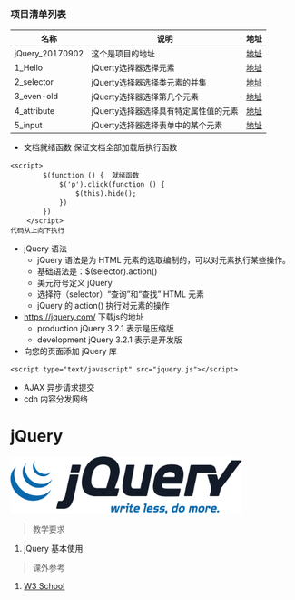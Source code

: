 
### 项目清单列表
|名称|说明|地址|
|---|---|---|
|jQuery_20170902|这个是项目的地址|[地址](https://github.com/tanyinqing/jQuery_20170902)|
|1_Hello|jQuerty选择器选择元素|[地址](https://github.com/tanyinqing/jQuery_20170902/blob/master/day1/1_Hello.html)|
|2_selector|jQuerty选择器选择类元素的并集|[地址](https://github.com/tanyinqing/jQuery_20170902/blob/master/day1/2_selector.html)|
|3_even-old|jQuerty选择器选择第几个元素|[地址](https://github.com/tanyinqing/jQuery_20170902/blob/master/day1/3_even-old.html)|
|4_attribute|jQuerty选择器选择具有特定属性值的元素|[地址](https://github.com/tanyinqing/jQuery_20170902/blob/master/day1/4_attribute.html)|
|5_input|jQuerty选择器选择表单中的某个元素|[地址](https://github.com/tanyinqing/jQuery_20170902/blob/master/day1/5_input.html)|



- 文档就绪函数 保证文档全部加载后执行函数
```
<script>
        $(function () {  就绪函数
            $('p').click(function () {
                $(this).hide();
            })
        })
    </script>
代码从上向下执行
```

- jQuery 语法
    - jQuery 语法是为 HTML 元素的选取编制的，可以对元素执行某些操作。
    - 基础语法是：$(selector).action()
    - 美元符号定义 jQuery
    - 选择符（selector）“查询”和“查找” HTML 元素
    - jQuery 的 action() 执行对元素的操作
- https://jquery.com/ 下载js的地址
    - production jQuery 3.2.1 表示是压缩版
    - development jQuery 3.2.1  表示是开发版
- 向您的页面添加 jQuery 库   

```
<script type="text/javascript" src="jquery.js"></script>
``` 
- AJAX  异步请求提交
- cdn 内容分发网络 

# jQuery

<img src="../image/jquery/jQuery_logo.svg" title="jQuery" height="100">

> 教学要求

1. jQuery 基本使用

> 课外参考

1. [W3 School](http://www.w3schools.com/jquery/default.asp)